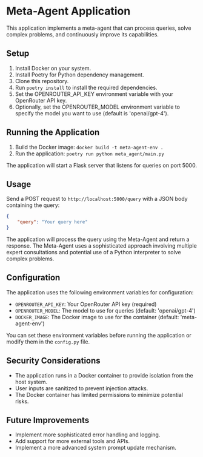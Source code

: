 # Meta-Agent Application

This application implements a meta-agent that can process queries, solve complex problems, and continuously improve its capabilities.

## Setup

1. Install Docker on your system.
2. Install Poetry for Python dependency management.
3. Clone this repository.
4. Run `poetry install` to install the required dependencies.
5. Set the OPENROUTER_API_KEY environment variable with your OpenRouter API key.
6. Optionally, set the OPENROUTER_MODEL environment variable to specify the model you want to use (default is 'openai/gpt-4').

## Running the Application

1. Build the Docker image: `docker build -t meta-agent-env .`
2. Run the application: `poetry run python meta_agent/main.py`

The application will start a Flask server that listens for queries on port 5000.

## Usage

Send a POST request to `http://localhost:5000/query` with a JSON body containing the query:

```json
{
    "query": "Your query here"
}
```

The application will process the query using the Meta-Agent and return a response. The Meta-Agent uses a sophisticated approach involving multiple expert consultations and potential use of a Python interpreter to solve complex problems.

## Configuration

The application uses the following environment variables for configuration:

- `OPENROUTER_API_KEY`: Your OpenRouter API key (required)
- `OPENROUTER_MODEL`: The model to use for queries (default: 'openai/gpt-4')
- `DOCKER_IMAGE`: The Docker image to use for the container (default: 'meta-agent-env')

You can set these environment variables before running the application or modify them in the `config.py` file.

## Security Considerations

- The application runs in a Docker container to provide isolation from the host system.
- User inputs are sanitized to prevent injection attacks.
- The Docker container has limited permissions to minimize potential risks.

## Future Improvements

- Implement more sophisticated error handling and logging.
- Add support for more external tools and APIs.
- Implement a more advanced system prompt update mechanism.
